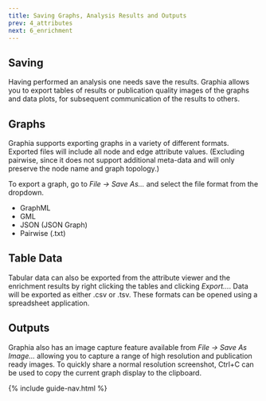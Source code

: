 ```yaml
---
title: Saving Graphs, Analysis Results and Outputs
prev: 4_attributes
next: 6_enrichment
---
```


## Saving
Having performed an analysis one needs save the results. Graphia allows you to export tables of results or publication quality images of the graphs and data plots, for subsequent communication of the results to others.

## Graphs
Graphia supports exporting graphs in a variety of different formats. Exported files will include all node and edge attribute values. (Excluding pairwise, since it does not support additional meta-data and will only preserve the node name and graph topology.)

To export a graph, go to *File → Save As…* and select the file format from the dropdown.
- GraphML
- GML
- JSON (JSON Graph)
- Pairwise (.txt)

## Table Data
Tabular data can also be exported from the attribute viewer and the enrichment results by right clicking the tables and clicking *Export…*. Data will be exported as either .csv or .tsv. These formats can be opened using a spreadsheet application.

## Outputs
Graphia also has an image capture feature available from *File → Save As Image…* allowing you to capture a range of high resolution and publication ready images. To quickly share a normal resolution screenshot, Ctrl+C can be used to copy the current graph display to the clipboard.

{% include guide-nav.html %}
